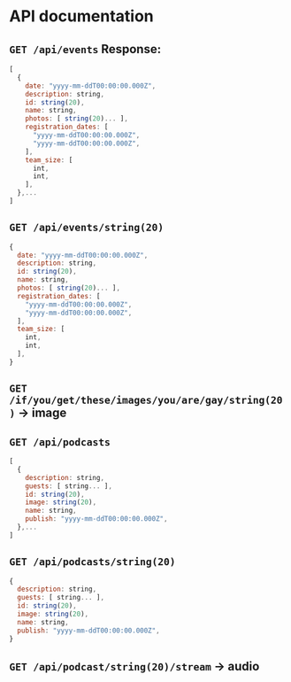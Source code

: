 # API documentation
## `GET /api/events` Response:
```js
[
  {
    date: "yyyy-mm-ddT00:00:00.000Z",
    description: string,
    id: string(20),
    name: string,
    photos: [ string(20)... ],
    registration_dates: [
      "yyyy-mm-ddT00:00:00.000Z",
      "yyyy-mm-ddT00:00:00.000Z",
    ],
    team_size: [
      int,
      int,
    ],
  },...
]
```
## `GET /api/events/string(20)`
```js
{
  date: "yyyy-mm-ddT00:00:00.000Z",
  description: string,
  id: string(20),
  name: string,
  photos: [ string(20)... ],
  registration_dates: [
    "yyyy-mm-ddT00:00:00.000Z",
    "yyyy-mm-ddT00:00:00.000Z",
  ],
  team_size: [
    int,
    int,
  ],
}
```
## `GET /if/you/get/these/images/you/are/gay/string(20)` -> image
## `GET /api/podcasts`
```js
[
  {
    description: string,
    guests: [ string... ],
    id: string(20),
    image: string(20),
    name: string,
    publish: "yyyy-mm-ddT00:00:00.000Z",
  },...
]
```
## `GET /api/podcasts/string(20)`
```js
{
  description: string,
  guests: [ string... ],
  id: string(20),
  image: string(20),
  name: string,
  publish: "yyyy-mm-ddT00:00:00.000Z",
}
```
## `GET /api/podcast/string(20)/stream` -> audio
